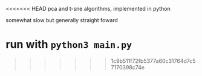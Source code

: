 <<<<<<< HEAD
pca and t-sne algorithms, implemented in python

somewhat slow but generally straight foward

run with `python3 main.py`
=======

>>>>>>> 1c9b511f72fb5377a60c31764d7c57170398c74e
